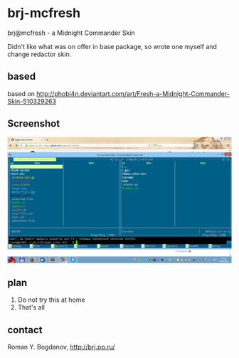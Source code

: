 # brj-mcfresh

brj@mcfresh - a Midnight Commander Skin

Didn't like what was on offer in base package, so wrote one myself and change redactor skin.

## based ##

based on http://phobi4n.deviantart.com/art/Fresh-a-Midnight-Commander-Skin-510329263

## Screenshot
![Midnight Commander brj fresh](brj-mc-fresh.png)

## plan
1. Do not try this at home
2. That's all

## contact
Roman Y. Bogdanov, http://brj.pp.ru/
